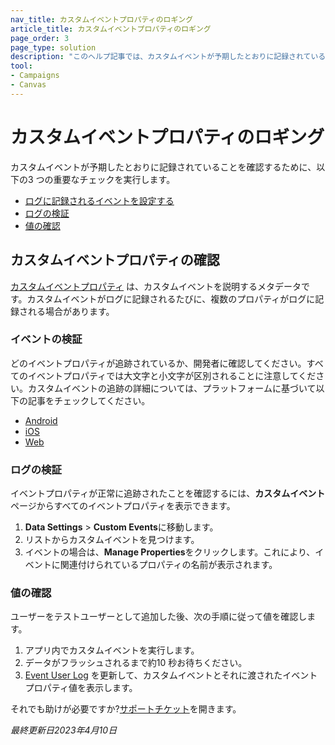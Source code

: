 ```yaml
---
nav_title: カスタムイベントプロパティのロギング
article_title: カスタムイベントプロパティのロギング
page_order: 3
page_type: solution
description: "このヘルプ記事では、カスタムイベントが予期したとおりに記録されていることを確認するための3つの重要なチェックについて説明します。"
tool: 
- Campaigns
- Canvas
---
```


# カスタムイベントプロパティのロギング

カスタムイベントが予期したとおりに記録されていることを確認するために、以下の3 つの重要なチェックを実行します。

* [ログに記録されるイベントを設定する](#verify-events)
* [ログの検証](#verify-log)
* [値の確認](#verify-values)

## カスタムイベントプロパティの確認

[カスタムイベントプロパティ][22] は、カスタムイベントを説明するメタデータです。カスタムイベントがログに記録されるたびに、複数のプロパティがログに記録される場合があります。

### イベントの検証

どのイベントプロパティが追跡されているか、開発者に確認してください。すべてのイベントプロパティでは大文字と小文字が区別されることに注意してください。カスタムイベントの追跡の詳細については、プラットフォームに基づいて以下の記事をチェックしてください。

* [Android][51]
* [iOS][23]
* [Web][52]

### ログの検証

イベントプロパティが正常に追跡されたことを確認するには、**カスタムイベント** ページからすべてのイベントプロパティを表示できます。

1. **Data Settings** > **Custom Events**に移動します。
2. リストからカスタムイベントを見つけます。
3. イベントの場合は、**Manage Properties**をクリックします。これにより、イベントに関連付けられているプロパティの名前が表示されます。

### 値の確認

ユーザーをテストユーザーとして追加した後、次の手順に従って値を確認します。 

1. アプリ内でカスタムイベントを実行します。
2. データがフラッシュされるまで約10 秒お待ちください。
3. [Event User Log][24] を更新して、カスタムイベントとそれに渡されたイベントプロパティ値を表示します。

それでも助けが必要ですか?[サポートチケット]({{site.baseurl}}/braze_support/)を開きます。

_最終更新日2023年4月10日_

[22]: {{site.baseurl}}/user_guide/data_and_analytics/custom_data/custom_events/#custom-event-properties
[23]: {{site.baseurl}}/developer_guide/platform_integration_guides/swift/analytics/tracking_custom_events/
[24]: {{site.baseurl}}/user_guide/administrative/app_settings/developer_console/event_user_log_tab/#event-user-log-tab
[51]: {{site.baseurl}}/developer_guide/platform_integration_guides/android/analytics/tracking_custom_events/ 
[52]: {{site.baseurl}}/developer_guide/platform_integration_guides/web/analytics/tracking_custom_events/

